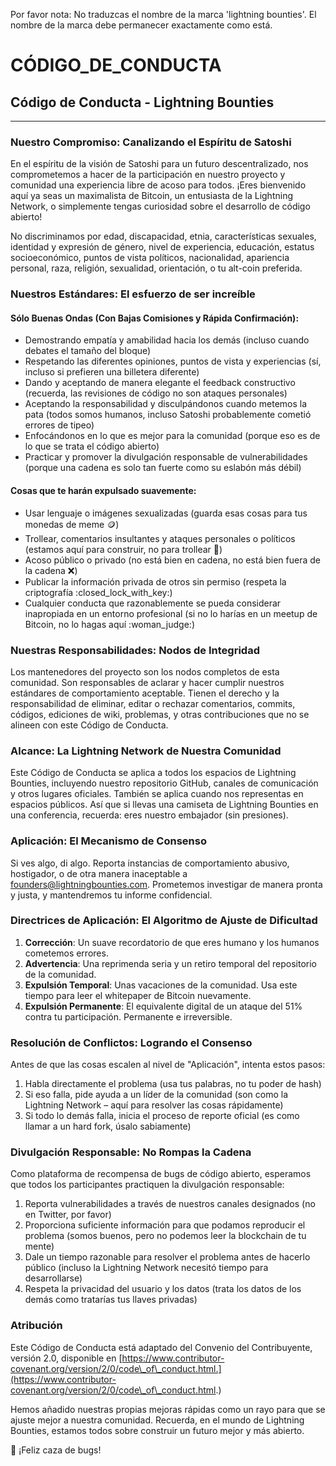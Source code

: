 Por favor nota: No traduzcas el nombre de la marca 'lightning bounties'. El nombre de la marca debe permanecer exactamente como está.

# CÓDIGO_DE_CONDUCTA

## Código de Conducta - Lightning Bounties

***

### Nuestro Compromiso: Canalizando el Espíritu de Satoshi

En el espíritu de la visión de Satoshi para un futuro descentralizado, nos comprometemos a hacer de la participación en nuestro proyecto y comunidad una experiencia libre de acoso para todos. ¡Eres bienvenido aquí ya seas un maximalista de Bitcoin, un entusiasta de la Lightning Network, o simplemente tengas curiosidad sobre el desarrollo de código abierto!

No discriminamos por edad, discapacidad, etnia, características sexuales, identidad y expresión de género, nivel de experiencia, educación, estatus socioeconómico, puntos de vista políticos, nacionalidad, apariencia personal, raza, religión, sexualidad, orientación, o tu alt-coin preferida.

### Nuestros Estándares: El esfuerzo de ser increíble

#### Sólo Buenas Ondas (Con Bajas Comisiones y Rápida Confirmación):

* Demostrando empatía y amabilidad hacia los demás (incluso cuando debates el tamaño del bloque)
* Respetando las diferentes opiniones, puntos de vista y experiencias (sí, incluso si prefieren una billetera diferente)
* Dando y aceptando de manera elegante el feedback constructivo (recuerda, las revisiones de código no son ataques personales)
* Aceptando la responsabilidad y disculpándonos cuando metemos la pata (todos somos humanos, incluso Satoshi probablemente cometió errores de tipeo)
* Enfocándonos en lo que es mejor para la comunidad (porque eso es de lo que se trata el código abierto)
* Practicar y promover la divulgación responsable de vulnerabilidades (porque una cadena es solo tan fuerte como su eslabón más débil)

#### Cosas que te harán expulsado suavemente:

* Usar lenguaje o imágenes sexualizadas (guarda esas cosas para tus monedas de meme :coin:)
* Trollear, comentarios insultantes y ataques personales o políticos (estamos aquí para construir, no para trollear :troll:)
* Acoso público o privado (no está bien en cadena, no está bien fuera de la cadena :x:)
* Publicar la información privada de otros sin permiso (respeta la criptografía :closed\_lock\_with\_key:)
* Cualquier conducta que razonablemente se pueda considerar inapropiada en un entorno profesional (si no lo harías en un meetup de Bitcoin, no lo hagas aquí :woman\_judge:)

### Nuestras Responsabilidades: Nodos de Integridad

Los mantenedores del proyecto son los nodos completos de esta comunidad. Son responsables de aclarar y hacer cumplir nuestros estándares de comportamiento aceptable. Tienen el derecho y la responsabilidad de eliminar, editar o rechazar comentarios, commits, códigos, ediciones de wiki, problemas, y otras contribuciones que no se alineen con este Código de Conducta.

### Alcance: La Lightning Network de Nuestra Comunidad

Este Código de Conducta se aplica a todos los espacios de Lightning Bounties, incluyendo nuestro repositorio GitHub, canales de comunicación y otros lugares oficiales. También se aplica cuando nos representas en espacios públicos. Así que si llevas una camiseta de Lightning Bounties en una conferencia, recuerda: eres nuestro embajador (sin presiones).

### Aplicación: El Mecanismo de Consenso

Si ves algo, di algo. Reporta instancias de comportamiento abusivo, hostigador, o de otra manera inaceptable a [founders@lightningbounties.com](mailto:founders@lightningbounties.com). Prometemos investigar de manera pronta y justa, y mantendremos tu informe confidencial.

### Directrices de Aplicación: El Algoritmo de Ajuste de Dificultad

1. **Corrección**: Un suave recordatorio de que eres humano y los humanos cometemos errores.
2. **Advertencia**: Una reprimenda seria y un retiro temporal del repositorio de la comunidad.
3. **Expulsión Temporal**: Unas vacaciones de la comunidad. Usa este tiempo para leer el whitepaper de Bitcoin nuevamente.
4. **Expulsión Permanente**: El equivalente digital de un ataque del 51% contra tu participación. Permanente e irreversible.

### Resolución de Conflictos: Logrando el Consenso

Antes de que las cosas escalen al nivel de "Aplicación", intenta estos pasos:

1. Habla directamente el problema (usa tus palabras, no tu poder de hash)
2. Si eso falla, pide ayuda a un líder de la comunidad (son como la Lightning Network – aquí para resolver las cosas rápidamente)
3. Si todo lo demás falla, inicia el proceso de reporte oficial (es como llamar a un hard fork, úsalo sabiamente)

### Divulgación Responsable: No Rompas la Cadena

Como plataforma de recompensa de bugs de código abierto, esperamos que todos los participantes practiquen la divulgación responsable:

1. Reporta vulnerabilidades a través de nuestros canales designados (no en Twitter, por favor)
2. Proporciona suficiente información para que podamos reproducir el problema (somos buenos, pero no podemos leer la blockchain de tu mente)
3. Dale un tiempo razonable para resolver el problema antes de hacerlo público (incluso la Lightning Network necesitó tiempo para desarrollarse)
4. Respeta la privacidad del usuario y los datos (trata los datos de los demás como tratarías tus llaves privadas)

### Atribución

Este Código de Conducta está adaptado del Convenio del Contribuyente, versión 2.0, disponible en [https://www.contributor-covenant.org/version/2/0/code\_of\_conduct.html.](https://www.contributor-covenant.org/version/2/0/code\_of\_conduct.html.)

Hemos añadido nuestras propias mejoras rápidas como un rayo para que se ajuste mejor a nuestra comunidad. Recuerda, en el mundo de Lightning Bounties, estamos todos sobre construir un futuro mejor y más abierto.

:dart: ¡Feliz caza de bugs!&#x20;